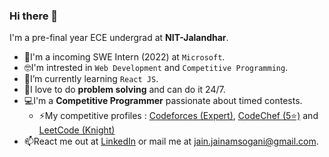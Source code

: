 ### Hi there 👋
I'm a pre-final year ECE undergrad at __NIT-Jalandhar__.

- 💼I'm a incoming SWE Intern (2022) at ```Microsoft```.
- 🤓I'm intrested in ```Web Development``` and ```Competitive Programming```.
- 🌱I’m currently learning ```React JS```.
- 💭I love to do __problem solving__ and can do it 24/7.
- 💻I'm a __Competitive Programmer__ passionate about timed contests.
  - ⚡My competitive profiles : [Codeforces (Expert)](https://codeforces.com/profile/jainam_sogani), [CodeChef (5⭐)](https://www.codechef.com/users/jainam_sogani) and [LeetCode (Knight)](https://leetcode.com/jainam_sogani/)
- 📫React me out at [LinkedIn](https://www.linkedin.com/in/jainamsogani/) or mail me at [jain.jainamsogani@gmail.com](mailto:jain.jainamsogani@gmail.com).

<!--
Here are some ideas to get you started:

- 🔭 I’m currently working on ...
- 👯 I’m looking to collaborate on ...
- 🤔 I’m looking for help with ...
- 💬 Ask me about ...
-  How to reach me: ...
- 😄 Pronouns: ...
- ⚡ Fun fact: ...
-->
